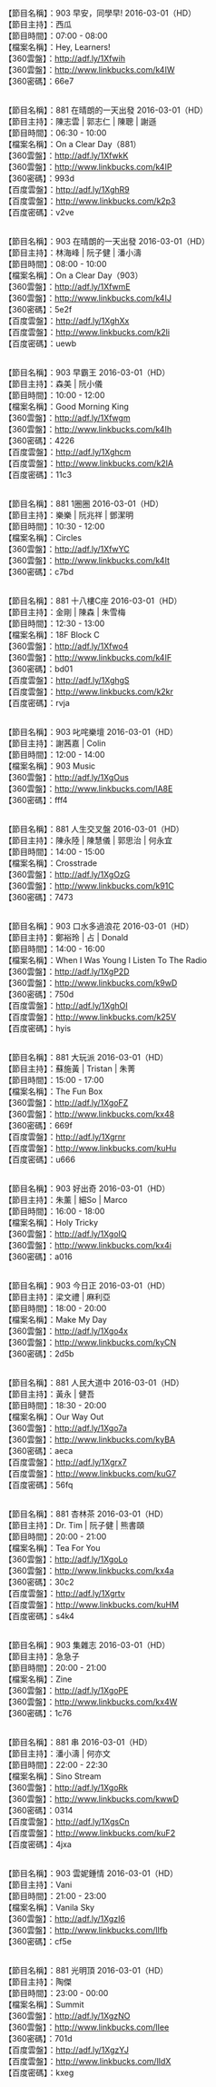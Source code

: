 <br>【節目名稱】：903 早安，同學早! 2016-03-01（HD）
<br>【節目主持】：西瓜
<br>【節目時間】：07:00 - 08:00
<br>【檔案名稱】：Hey, Learners!
<br>【360雲盤】：http://adf.ly/1Xfwih
<br>【360雲盤】：http://www.linkbucks.com/k4IW
<br>【360密碼】：66e7

<br>【節目名稱】：881 在晴朗的一天出發 2016-03-01（HD）
<br>【節目主持】：陳志雲 | 郭志仁 | 陳聰 | 謝遜
<br>【節目時間】：06:30 - 10:00
<br>【檔案名稱】：On a Clear Day（881）
<br>【360雲盤】：http://adf.ly/1XfwkK
<br>【360雲盤】：http://www.linkbucks.com/k4IP
<br>【360密碼】：993d
<br>【百度雲盤】：http://adf.ly/1XghR9
<br>【百度雲盤】：http://www.linkbucks.com/k2p3
<br>【百度密碼】：v2ve

<br>【節目名稱】：903 在晴朗的一天出發 2016-03-01（HD）
<br>【節目主持】：林海峰 | 阮子健 | 潘小濤
<br>【節目時間】：08:00 - 10:00
<br>【檔案名稱】：On a Clear Day（903）
<br>【360雲盤】：http://adf.ly/1XfwmE
<br>【360雲盤】：http://www.linkbucks.com/k4IJ
<br>【360密碼】：5e2f
<br>【百度雲盤】：http://adf.ly/1XghXx
<br>【百度雲盤】：http://www.linkbucks.com/k2li
<br>【百度密碼】：uewb

<br>【節目名稱】：903 早霸王 2016-03-01（HD）
<br>【節目主持】：森美 | 阮小儀
<br>【節目時間】：10:00 - 12:00
<br>【檔案名稱】：Good Morning King
<br>【360雲盤】：http://adf.ly/1Xfwgm
<br>【360雲盤】：http://www.linkbucks.com/k4Ih
<br>【360密碼】：4226
<br>【百度雲盤】：http://adf.ly/1Xghcm
<br>【百度雲盤】：http://www.linkbucks.com/k2lA
<br>【百度密碼】：11c3

<br>【節目名稱】：881 1圈圈 2016-03-01（HD）
<br>【節目主持】：樂樂 | 阮兆祥 | 鄧潔明
<br>【節目時間】：10:30 - 12:00
<br>【檔案名稱】：Circles
<br>【360雲盤】：http://adf.ly/1XfwYC
<br>【360雲盤】：http://www.linkbucks.com/k4It
<br>【360密碼】：c7bd

<br>【節目名稱】：881 十八樓C座 2016-03-01（HD）
<br>【節目主持】：金剛 | 陳森 | 朱雪梅
<br>【節目時間】：12:30 - 13:00
<br>【檔案名稱】：18F Block C
<br>【360雲盤】：http://adf.ly/1Xfwo4
<br>【360雲盤】：http://www.linkbucks.com/k4IF
<br>【360密碼】：bd01
<br>【百度雲盤】：http://adf.ly/1XghgS
<br>【百度雲盤】：http://www.linkbucks.com/k2kr
<br>【百度密碼】：rvja

<br>【節目名稱】：903 叱咤樂壇 2016-03-01（HD）
<br>【節目主持】：謝茜嘉 | Colin
<br>【節目時間】：12:00 - 14:00
<br>【檔案名稱】：903 Music
<br>【360雲盤】：http://adf.ly/1XgOus
<br>【360雲盤】：http://www.linkbucks.com/lA8E
<br>【360密碼】：fff4

<br>【節目名稱】：881 人生交叉盤 2016-03-01（HD）
<br>【節目主持】：陳永陸 | 陳慧儀 | 郭思治 | 何永宜
<br>【節目時間】：14:00 - 15:00
<br>【檔案名稱】：Crosstrade
<br>【360雲盤】：http://adf.ly/1XgOzG
<br>【360雲盤】：http://www.linkbucks.com/k91C
<br>【360密碼】：7473

<br>【節目名稱】：903 口水多過浪花 2016-03-01（HD）
<br>【節目主持】：鄭裕玲 | 占 | Donald
<br>【節目時間】：14:00 - 16:00
<br>【檔案名稱】：When I Was Young I Listen To The Radio
<br>【360雲盤】：http://adf.ly/1XgP2D
<br>【360雲盤】：http://www.linkbucks.com/k9wD
<br>【360密碼】：750d
<br>【百度雲盤】：http://adf.ly/1XghOI
<br>【百度雲盤】：http://www.linkbucks.com/k25V
<br>【百度密碼】：hyis

<br>【節目名稱】：881 大玩派 2016-03-01（HD）
<br>【節目主持】：蘇施黃 | Tristan | 朱菁
<br>【節目時間】：15:00 - 17:00
<br>【檔案名稱】：The Fun Box
<br>【360雲盤】：http://adf.ly/1XgoFZ
<br>【360雲盤】：http://www.linkbucks.com/kx48
<br>【360密碼】：669f
<br>【百度雲盤】：http://adf.ly/1Xgrnr
<br>【百度雲盤】：http://www.linkbucks.com/kuHu
<br>【百度密碼】：u666

<br>【節目名稱】：903 好出奇 2016-03-01（HD）
<br>【節目主持】：朱薰 | 細So | Marco
<br>【節目時間】：16:00 - 18:00
<br>【檔案名稱】：Holy Tricky
<br>【360雲盤】：http://adf.ly/1XgoIQ
<br>【360雲盤】：http://www.linkbucks.com/kx4i
<br>【360密碼】：a016

<br>【節目名稱】：903 今日正 2016-03-01（HD）
<br>【節目主持】：梁文禮 | 麻利亞
<br>【節目時間】：18:00 - 20:00
<br>【檔案名稱】：Make My Day
<br>【360雲盤】：http://adf.ly/1Xgo4x
<br>【360雲盤】：http://www.linkbucks.com/kyCN
<br>【360密碼】：2d5b

<br>【節目名稱】：881 人民大道中 2016-03-01（HD）
<br>【節目主持】：黃永 | 健吾
<br>【節目時間】：18:30 - 20:00
<br>【檔案名稱】：Our Way Out
<br>【360雲盤】：http://adf.ly/1Xgo7a
<br>【360雲盤】：http://www.linkbucks.com/kyBA
<br>【360密碼】：aeca
<br>【百度雲盤】：http://adf.ly/1Xgrx7
<br>【百度雲盤】：http://www.linkbucks.com/kuG7
<br>【百度密碼】：56fq

<br>【節目名稱】：881 杏林茶 2016-03-01（HD）
<br>【節目主持】：Dr. Tim | 阮子健 | 熊書頤
<br>【節目時間】：20:00 - 21:00
<br>【檔案名稱】：Tea For You
<br>【360雲盤】：http://adf.ly/1XgoLo
<br>【360雲盤】：http://www.linkbucks.com/kx4a
<br>【360密碼】：30c2
<br>【百度雲盤】：http://adf.ly/1Xgrtv
<br>【百度雲盤】：http://www.linkbucks.com/kuHM
<br>【百度密碼】：s4k4

<br>【節目名稱】：903 集雜志 2016-03-01（HD）
<br>【節目主持】：急急子
<br>【節目時間】：20:00 - 21:00
<br>【檔案名稱】：Zine
<br>【360雲盤】：http://adf.ly/1XgoPE
<br>【360雲盤】：http://www.linkbucks.com/kx4W
<br>【360密碼】：1c76

<br>【節目名稱】：881 串 2016-03-01（HD）
<br>【節目主持】：潘小濤 | 何亦文
<br>【節目時間】：22:00 - 22:30
<br>【檔案名稱】：Sino Stream
<br>【360雲盤】：http://adf.ly/1XgoRk
<br>【360雲盤】：http://www.linkbucks.com/kwwD
<br>【360密碼】：0314
<br>【百度雲盤】：http://adf.ly/1XgsCn
<br>【百度雲盤】：http://www.linkbucks.com/kuF2
<br>【百度密碼】：4jxa

<br>【節目名稱】：903 雲妮鍾情 2016-03-01（HD）
<br>【節目主持】：Vani
<br>【節目時間】：21:00 - 23:00
<br>【檔案名稱】：Vanila Sky
<br>【360雲盤】：http://adf.ly/1XgzI6
<br>【360雲盤】：http://www.linkbucks.com/lIfb
<br>【360密碼】：cf5e

<br>【節目名稱】：881 光明頂 2016-03-01（HD）
<br>【節目主持】：陶傑
<br>【節目時間】：23:00 - 00:00
<br>【檔案名稱】：Summit
<br>【360雲盤】：http://adf.ly/1XgzNO
<br>【360雲盤】：http://www.linkbucks.com/lIee
<br>【360密碼】：701d
<br>【百度雲盤】：http://adf.ly/1XgzYJ
<br>【百度雲盤】：http://www.linkbucks.com/lIdX
<br>【百度密碼】：kxeg
